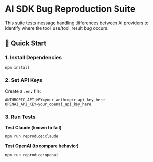# AI SDK Bug Reproduction Suite

This suite tests message handling differences between AI providers to identify where the tool_use/tool_result bug occurs.

## 🚀 Quick Start

### 1. Install Dependencies

```bash
npm install
```

### 2. Set API Keys

Create a `.env` file:

```env
ANTHROPIC_API_KEY=your_anthropic_api_key_here
OPENAI_API_KEY=your_openai_api_key_here
```

### 3. Run Tests

**Test Claude (known to fail)**

```bash
npm run reproduce:claude
```

**Test OpenAI (to compare behavior)**

```bash
npm run reproduce:openai
```

